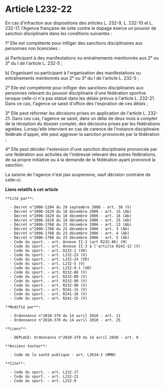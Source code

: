 # Article L232-22

En cas d'infraction aux dispositions des articles L. 232-9, L. 232-10 et L. 232-17, l'Agence française de lutte contre le
dopage exerce un pouvoir de sanction disciplinaire dans les conditions suivantes : 

1° Elle est compétente pour infliger des sanctions disciplinaires aux personnes non licenciées : 

a) Participant à des manifestations ou entraînements mentionnés aux 2° ou 3° du I de l'article L. 232-5 ; 

b) Organisant ou participant à l'organisation des manifestations ou entraînements mentionnés aux 2° ou 3° du I de l'article
L. 232-5 ; 

2° Elle est compétente pour infliger des sanctions disciplinaires aux personnes relevant du pouvoir disciplinaire d'une
fédération sportive lorsque celle-ci n'a pas statué dans les délais prévus à l'article L. 232-21. Dans ce cas, l'agence se
saisit d'office dès l'expiration de ces délais ; 

3° Elle peut réformer les décisions prises en application de l'article L. 232-21. Dans ces cas, l'agence se saisit, dans un
délai de deux mois à compter de la réception du dossier complet, des décisions prises par les fédérations agréées.
Lorsqu'elle intervient en cas de carence de l'instance disciplinaire fédérale d'appel, elle peut aggraver la sanction
prononcée par la fédération ; 

4° Elle peut décider l'extension d'une sanction disciplinaire prononcée par une fédération aux activités de l'intéressé
relevant des autres fédérations, de sa propre initiative ou à la demande de la fédération ayant prononcé la sanction. 

La saisine de l'agence n'est pas suspensive, sauf décision contraire de celle-ci.

**Liens relatifs à cet article**

	**Cité par**:

	  - Décret n°2006-1204 du 29 septembre 2006 - art. 36 (V)
	  - Décret n°2006-1629 du 18 décembre 2006 - art. 15 (Ab)
	  - Décret n°2006-1629 du 18 décembre 2006 - art. 16 (Ab)
	  - Décret n°2006-1629 du 18 décembre 2006 - art. 25 (Ab)
	  - Décret n°2006-1768 du 23 décembre 2006 - art. 13 (Ab)
	  - Décret n°2006-1768 du 23 décembre 2006 - art. 3 (Ab)
	  - Décret n°2006-1768 du 23 décembre 2006 - art. 4 (Ab)
	  - Décret n°2006-1768 du 23 décembre 2006 - art. 5 (Ab)
	  - Code du sport. - art. Annexe II-2 (art R232-86) (M)
	  - Code du sport. - art. Annexe II-3 à l'article R241-12 (V)
	  - Code du sport. - art. D232-1 (VD)
	  - Code du sport. - art. L232-23 (V)
	  - Code du sport. - art. L232-24 (VD)
	  - Code du sport. - art. L232-5 (V)
	  - Code du sport. - art. L232-9-1 (VD)
	  - Code du sport. - art. R232-88 (V)
	  - Code du sport. - art. R232-89 (V)
	  - Code du sport. - art. R232-90 (V)
	  - Code du sport. - art. R232-98 (V)
	  - Code du sport. - art. R241-15 (V)
	  - Code du sport. - art. R241-16 (V)
	  - Code du sport. - art. R241-25 (V)

	**Modifié par**:

	  - Ordonnance n°2010-379 du 14 avril 2010 - art. 11
	  - Ordonnance n°2010-379 du 14 avril 2010 - art. 25

	**Liens**:

	  - DEPLACE: Ordonnance n°2010-379 du 14 avril 2010 - art. 9

	**Anciens textes**:

	  - Code de la santé publique - art. L3634-2 (MMN)

	**Cite**:

	  - Code du sport. - art. L232-17
	  - Code du sport. - art. L232-21
	  - Code du sport. - art. L232-9
